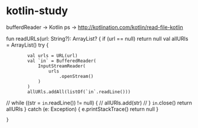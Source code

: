 # kotlin-study

bufferdReader -> Kotlin
ps -> http://kotlination.com/kotlin/read-file-kotlin

fun readURLs(url: String?): ArrayList<String>? {
        if (url == null) return null
        val allURls = ArrayList<String>()
        try {

            val urls = URL(url)
            val `in` = BufferedReader(
                InputStreamReader(
                    urls
                        .openStream()
                )
            )
            allURls.addAll(listOf(`in`.readLine()))
//            while ((str = `in`.readLine()) != null) {
//                allURls.add(str)
//            }
            `in`.close()
            return allURls
        } catch (e: Exception) {
            e.printStackTrace()
            return null
        }

    }
